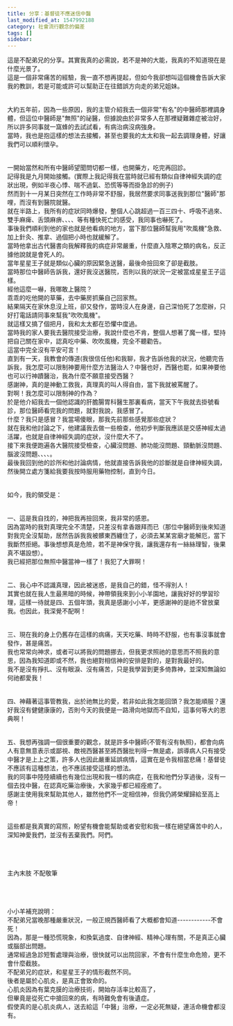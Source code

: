 ```yaml
---
title: 分享：基督徒不應迷信中醫
last_modified_at: 1547992188
category: 社會流行觀念的偏差
tags: []
sidebar: 
---
```


<p>這是不配弟兄的分享。<!--more-->其實我真的必需說，若不是神的大能，我真的不知道現在是什麼光景了。<br/>這是一個非常痛苦的經驗，我一直不想再提起，但如今我卻想叫這個機會告訴大家我的教訓，若是可能或許可以幫助正在往錯誤方向走的弟兄姐妹。<br/><br/><br/>大約五年前，因為一些原因，我的主管介紹我去一個非常"有名"的中醫師那裡調身體，但這位中醫師是"無照"的祕醫，但據說由於非常多人在那裡疑難雜症被治好，所以許多同事就一窩蜂的去試試看，有病治病沒病強身。<br/>當時，我也是抱這樣的想法去接觸，甚至也要我的太太和我一起去調理身體，好讓我們可以順利懷孕。<br/><br/><br/>一開始當然和所有中醫師望聞問切都一樣，也開藥方，吃完再回診。<br/>記得我是九月開始接觸。(實際上我記得我在當時就已經有類似自律神經失調的症狀出現，例如半夜心悸、喘不過氣、恐慌等等而掛急診的例子)<br/>然而到十一月某日突然在工作時非常不舒服，我居然要求同事送我到那位"醫師"那哩，而沒有到醫院就醫。<br/>就在半路上，我所有的症狀同時爆發，整個人心跳超過一百三四十、呼吸不過來、雙手麻痺、舌頭麻痹、、、、等有種快死亡的感受，我同事也嚇死了。<br/>事後我們順利到他的家也就是他看病的地方，當下那位醫師幫我用"吹風機"急救、加上針灸、推拿、過個把小時也就緩解了。<br/>當時他拿出古代醫書向我解釋我的病症非常嚴重，什麼直入陰寒之類的病名，反正據他說就是會死人的。<br/>當年星星王子就是類似心臟的原因緊急送醫，最後命撿回來了卻是截肢。<br/>當時那位中醫師告訴我，還好我沒送醫院，否則以我的狀況一定被當成星星王子這樣。<br/>經他這麼一嚇，我哪敢上醫院？<br/>乖乖的吃他開的草藥，去中藥房抓藥自己回家熬。<br/>結果隔天在家休息沒上班，卻又發作，當時沒人在身邊，自己深怕死了怎麼辦，只好打電話請同事來幫我"吹吹風機"。<br/>就這樣又搞了個把月，我和太太都在恐懼中度過。<br/>當時我的家人要我去醫院接受治療，我說什麼也不肯，整個人想著了魔一樣，堅持把自己關在家中，認真吃中藥、吹吹風機，完全不聽勸告。<br/>這當中完全沒有平安可言！<br/>直到有一天，我教會的傳道(我很信任他)和我聊，我才告訴他我的狀況，他聽完告訴我，我怎麼可以限制神要用什麼方法醫治人？中醫也好，西醫也罷，如果神要他也可以行神蹟醫治，我為什麼不願意接受西醫？<br/>感謝神，真的是神動工救我，真理真的叫人得自由，當下我就被罵醒了。<br/>對啊！我怎麼可以限制神的作為？<br/>於是他介紹我去一個他認識的肝膽腸胃科醫生那裏看病，當天下午我就去掛號看診，那位醫師看完我的問題，就對我說，我感冒了。<br/>什麼？我只是感冒？我當場傻眼，那我先前那些感覺那些症狀？<br/>就在我和他討論之下，他建議我去做一些檢查，他初步判斷我應該是交感神經太過活躍，也就是自律神經失調的症狀，沒什麼大不了。<br/>接下來我便跑遍各大醫院接受檢查，心臟沒問題、肺功能沒問題、頸動脈沒問題、腦波沒問題、、、、。<br/>最後我回到他的診所和他討論病情，他就直接告訴我他的診斷就是自律神經失調，然後開立處方箋給我要我按時服用藥物控制，直到今日。<br/><br/><br/>如今，我的領受是：<br/><br/><br/>一、這是我自找的，神把我再撿回來，我非常的感恩。<br/>因為當時的我對真理完全不清楚，只差沒有拿香跟拜而已（那位中醫師到後來知道對我完全沒幫助，居然告訴我我被髒東西纏住了，必須去某某宮廟才能解厄，當下我斷然拒絕。事後想想真是危險，若不是神保守我，讓我還存有一絲絲理智，後果真不堪設想）。<br/>我已經把那位無照中醫當神一樣了！我犯了大罪啊！<br/><br/><br/>二、我心中不認識真理，因此被迷惑，是我自己的錯，怪不得別人！<br/>其實也就在我人生最黑暗的時候，神帶領我來到小小羊園地，讓我好好的學習珍理，這樣一待就是四、五個年頭，我真是感謝小小羊，更感謝神的是祂不曾放棄我。也因此，我深覺不配啊！<br/><br/><br/>三、現在我的身上仍舊存在這樣的病痛，天天吃藥、時時不舒服，也有事沒事就會發作，甚是痛苦。<br/>我也常常向神求，或者可以將我的問題挪去，但我更求照祂的意思而不照我的意思，因為我知道即或不然，我也絕對相信神的安排是對的，是對我最好的。<br/>我不是沒有掙扎、沒有眼淚、沒有痛苦，只是我學習到更多倚靠神，並深知無論如何祂都愛我！<br/><br/><br/>四、神藉著這事管教我，出於祂無比的愛，若非如此我怎能回頭？我怎能順服？還好我沒有健健康康的，否則今天的我便是一路滑向地獄而不自知，這事何等大的恩典啊！<br/><br/><br/>五、我想再強調一個很重要的觀念，就是許多中醫師(不管有沒有執照)，都會向病人有意無意表示或鄙視、敵視西醫甚至將西醫批判得一無是處，誤導病人只有接受中醫才是上上之策，許多人也因此嚴重延誤病情，這實在是令我相當悲痛！基督徒不應該有這種想法，也不應該接受這樣的想法。<br/>我的同事中陸陸續續也有幾位出現和我一樣的病症，在我和他們分享過後，沒有一個去找中醫，在認真吃藥治療後，大家幾乎都已經痊癒了。<br/>感謝主使用我來幫助其他人，雖然他們不一定相信神，但我仍將榮耀歸給至高上帝！<br/><br/><br/>這些都是我真實的寫照，盼望有機會能幫助或者安慰和我一樣在絕望痛苦中的人，深知神愛我們，並沒有丟棄我們。阿們。<br/><br/><br/><br/> <br/>主內末肢     不配敬筆     <br/><br/><br/><br/><br/>小小羊補充說明：<br/>不配弟兄當晚那種嚴重狀況，一般正規西醫師看了大概都會知道------------不會死！<br/>因為，那是一種恐慌現象，和換氣過度、自律神經、精神心理有關，不是真正心臟或腦部出問題。<br/>通常經過急診短暫處理與治療，很快就可以出院回家，不會有什麼生命危險，更不會什麼截肢。<br/>不配弟兄的症狀，和星星王子的情形截然不同。<br/>後者是屬於心肌炎，是真正會致命的。<br/>心肌炎因為有葉克膜的治療技術，開始存活率比較高了，<br/>但畢竟是從死亡中搶回來的病，有時難免會有後遺症。<br/>假使真的是心肌炎病人，送去給這「中醫」治療，一定必死無疑，連活命機會都沒有。<br/><br/><br/><br/><br/><br/><br/><br/><br/><br/></p>